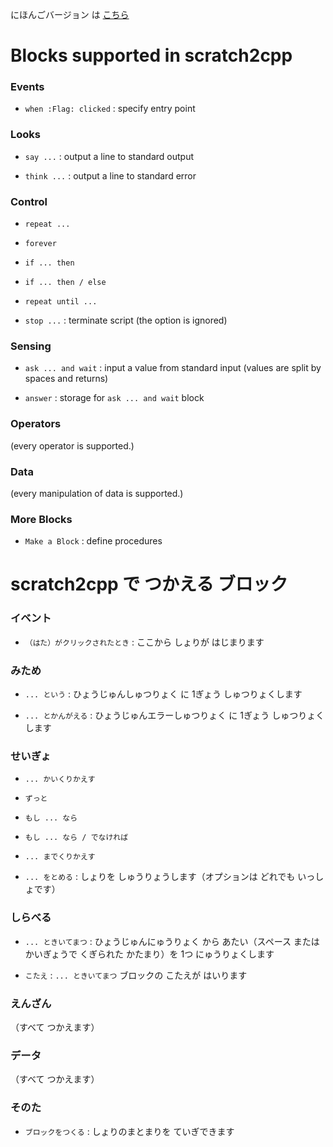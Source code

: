 にほんごバージョン は [こちら](#japanese)

# Blocks supported in scratch2cpp

### Events

* `when :Flag: clicked` : specify entry point

### Looks

* `say ...` : output a line to standard output

* `think ...` : output a line to standard error

### Control

* `repeat ...`

* `forever`

* `if ... then`

* `if ... then / else`

* `repeat until ...`

* `stop ...` : terminate script (the option is ignored) 

### Sensing

* `ask ... and wait` : input a value from standard input (values are split by spaces and returns)

* `answer` : storage for `ask ... and wait` block

### Operators

(every operator is supported.)

### Data

(every manipulation of data is supported.)

### More Blocks

* `Make a Block` : define procedures



<a name="japanese"></a>
# scratch2cpp で つかえる ブロック

### イベント

* `（はた）がクリックされたとき` : ここから しょりが はじまります

### みため

* `... という` : ひょうじゅんしゅつりょく に 1ぎょう しゅつりょくします

* `... とかんがえる` : ひょうじゅんエラーしゅつりょく に 1ぎょう しゅつりょくします

### せいぎょ

* `... かいくりかえす`

* `ずっと`

* `もし ... なら`

* `もし ... なら / でなければ`

* `... までくりかえす`

* `... をとめる` : しょりを しゅうりょうします（オプションは どれでも いっしょです）

### しらべる

* `... ときいてまつ` : ひょうじゅんにゅうりょく から あたい（スペース または かいぎょうで くぎられた かたまり）を 1つ にゅうりょくします

* `こたえ` : `... ときいてまつ` ブロックの こたえが はいります

### えんざん

（すべて つかえます）

### データ

（すべて つかえます）

### そのた

* `ブロックをつくる` : しょりのまとまりを ていぎできます



